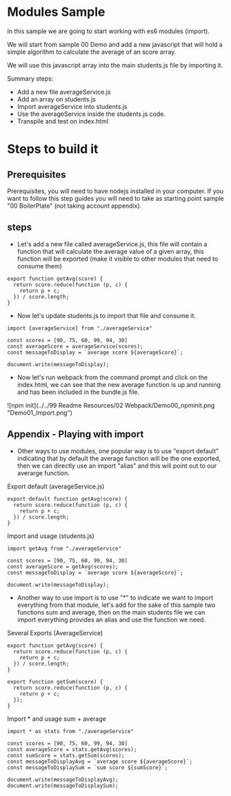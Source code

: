 # Modules Sample

In this sample we are going to start working with es6 modules (import).

We will start from sample 00 Demo and add a new javascript that will
hold a simple algorithm to calculate the average of an score array.

We will use this javascript array into the main students.js file by importing
it.

Summary steps:
 - Add a new file averageService.js
 - Add an array on students.js
 - Import averageService into students.js
 - Use the averageService inside the students.js code.
 - Transpile and test on index.html


# Steps to build it

## Prerequisites

Prerequisites, you will need to have nodejs installed in your computer. If you want to follow this step guides you will need to take as starting point sample "00 BoilerPlate" (not taking account appendix).

## steps

- Let's add a new file called averageService.js, this file will contain a function that will calculate the average value of a given array, this function will be exported (make it visible to other modules that need to consume them)

```
export function getAvg(score) {
  return score.reduce(function (p, c) {
    return p + c;
  }) / score.length;
}
```

- Now let's update students.js to import that file and consume it.

````
import {averageService} from "./averageService"

const scores = [90, 75, 60, 99, 94, 30]
const averageScore = averageService(scores);
const messageToDisplay = `average score ${averageScore}`;

document.write(messageToDisplay);
````

- Now let's run webpack from the command prompt and click on the index.html, we
can see that the new average function is up and running and has been included in
the bundle.js file.

![npm init](../../99 Readme Resources/02 Webpack/Demo00_npminit.png "Demo01_Import.png")

## Appendix - Playing with import

- Other ways to use modules, one popular way is to use "export default"
indicating that by default the average function will be the one exported, then
we can directly use an import "alias" and this will point out to our averarge function.

Export default (averageService.js)

````
export default function getAvg(score) {
  return score.reduce(function (p, c) {
    return p + c;
  }) / score.length;
}
````

Import and usage (students.js)

````
import getAvg from "./averageService"

const scores = [90, 75, 60, 99, 94, 30]
const averageScore = getAvg(scores);
const messageToDisplay = `average score ${averageScore}`;

document.write(messageToDisplay);
````


- Another way to use import is to use "*" to indicate we want to import everything
from that module, let's add for the sake of this sample two functions sum and average,
then on the main students file we can import everything provides an alias and use
the function we need.

Several Exports (AverageService)

````
export function getAvg(score) {
  return score.reduce(function (p, c) {
    return p + c;
  }) / score.length;
}

export function getSum(score) {
  return score.reduce(function (p, c) {
    return p + c;
  });
}
````

Import * and usage sum + average

````
import * as stats from "./averageService"

const scores = [90, 75, 60, 99, 94, 30]
const averageScore = stats.getAvg(scores);
const sumScore = stats.getSum(scores);
const messageToDisplayAvg = `average score ${averageScore}`;
const messageToDisplaySum = `sum score ${sumScore}`;

document.write(messageToDisplayAvg);
document.write(messageToDisplaySum);
````
